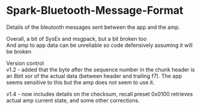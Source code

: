 # Spark-Bluetooth-Message-Format

Details of the bleutooth messages sent between the app and the amp.   

Overall, a bit of SysEx and msgpack, but a bit broken too   
And amp to app data can be unreliable so code defensively assuming it will be broken   


Version control   
v1.2 - added that the byte after the sequence number in the chunk header is an 8bit xor of the actual data (between header and trailing f7). The app seems sensitive to this but the amp does not seem to use it.    

v1.4 - now includes details on the checksum, recall preset 0x0100 retrieves actual amp current state, and some other corrections.    
